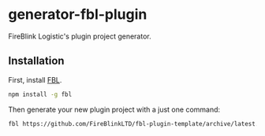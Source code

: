 # generator-fbl-plugin

FireBlink Logistic's plugin project generator.

## Installation

First, install [FBL](https://www.npmjs.com/package/fbl).

```bash
npm install -g fbl
```

Then generate your new plugin project with a just one command:

```bash
fbl https://github.com/FireBlinkLTD/fbl-plugin-template/archive/latest.tar.gz
```

